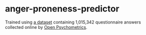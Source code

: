 # anger-proneness-predictor

Trained using [a dataset](https://www.kaggle.com/datasets/tunguz/big-five-personality-test) containing 1,015,342 questionnaire answers collected online by [Open Psychometrics](https://openpsychometrics.org/tests/IPIP-BFFM/).
